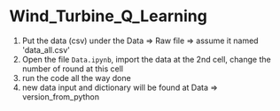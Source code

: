 # Wind_Turbine_Q_Learning
1. Put the data (csv) under the Data => Raw file => assume it named 'data_all.csv'
2. Open the file `Data.ipynb`, import the data at the 2nd cell, change the number of round at this cell
3. run the code all the way done
4. new data input and dictionary will be found at  Data => version_from_python
